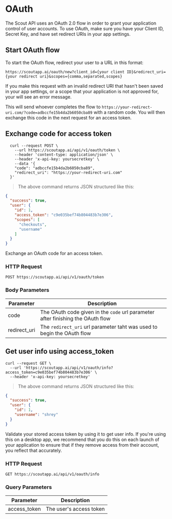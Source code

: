 # OAuth

The Scout API uses an OAuth 2.0 flow in order to grant your application control of user accounts.
To use OAuth, make sure you have your Client ID, Secret Key, and have set redirect URIs in your app settings.

## Start OAuth flow

To start the OAuth flow, redirect your user to a URL in this format:

`https://scoutapp.ai/oauth/new?client_id={your client ID}&redirect_uri={your redirect uri}&scopes={comma,separated,scopes}`

If you make this request with an invalid redirect URI that hasn't been saved in your app settings, or a scope that your application is not approved for,
your will see an error message.

This will send whoever completes the flow to `https://your-redirect-uri.com/?code=adbccfe15b4da2b6050cba89` with a random code.
You will then exchange this code in the next request for an access token.


## Exchange code for access token

```shell
  curl --request POST \
    --url https://scoutapp.ai/api/v1/oauth/token \
    --header 'content-type: application/json' \
    --header 'x-api-key: yoursecretkey' \
    --data '{
  	"code": "adbccfe15b4da2b6050cba89",
  	"redirect_uri": "https://your-redirect-uri.com"
  }'
```

> The above command returns JSON structured like this:

```json
{
  "success": true,
  "user": {
    "id": 1,
    "access_token": "c9e035bef74b804483b7e306",
    "scopes": [
      "checkouts",
      "username"
    ]
  }
}
```

Exchange an OAuth code for an access token.

### HTTP Request

`POST https://scoutapp.ai/api/v1/oauth/token`

### Body Parameters

Parameter | Description
--------- | -----------
code | The OAuth code given in the `code` url parameter after finishing the OAuth flow
redirect_uri | The `redirect_uri` url parameter taht was used to begin the OAuth flow

## Get user info using access_token


```shell
curl --request GET \
  --url 'https://scoutapp.ai/api/v1/oauth/info?access_token=c9e035bef74b804483b7e306' \
  --header 'x-api-key: yoursecretkey'
```

> The above command returns JSON structured like this:

```json
{
  "success": true,
  "user": {
    "id": 1,
    "username": "shrey"
  }
}
```

Validate your stored access token by using it to get user info. If you're using this on a desktop app, we recommend that you do this on each launch of your application to ensure
that if they remove access from their account, you reflect that accurately.

### HTTP Request

`GET https://scoutapp.ai/api/v1/oauth/info`

### Query Parameters

Parameter | Description
--------- | -----------
access_token | The user's access token

